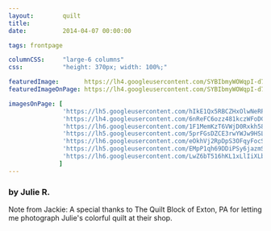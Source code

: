 ```yaml
---
layout:        quilt
title:         
date:          2014-04-07 00:00:00

tags: frontpage

columnCSS:     "large-6 columns"
css:           "height: 370px; width: 100%;"

featuredImage:       https://lh4.googleusercontent.com/SYBIbmyWOWqpI-d7lmZNrdn5vwJVJLAz3RAdAadluqY=w470
featuredImageOnPage: https://lh4.googleusercontent.com/SYBIbmyWOWqpI-d7lmZNrdn5vwJVJLAz3RAdAadluqY=w1000

imagesOnPage: [
               'https://lh5.googleusercontent.com/hIkE1Qx5RBCZHxOlwNeRPQm6VsBH6aLgWOhq7ZWX0Hw=w303',
               'https://lh4.googleusercontent.com/6nReFC6ozz481kczWFoDCZU4wcLC0pFkxzKkGREIVHY=w303',
               'https://lh6.googleusercontent.com/1F1MemKzT6VWjD0Rxkh589vhyUrL3E3rF2BqLdm7Kkc=w303',
               'https://lh5.googleusercontent.com/5prFGsDZCE3rwYWJw9HSL7Uj--gfGDeE4d-zwepnX1I=w303',
               'https://lh6.googleusercontent.com/eOkhVj2RpDpS3OFqyFocScen1bk9q-aCebV5IA4o1Oc=w303',
               'https://lh5.googleusercontent.com/EMpP1qh69DDiPSy6jazmSkYSViW-FJW4_LuiZJKR56E=w303',
               'https://lh6.googleusercontent.com/LwZ6bT516hKL1xLlIiXLbA4GRYfe3fl3sIjV7WKPfKA=w303'
              ]
---
```


### by Julie R.

Note from Jackie:   A special thanks to The Quilt Block of Exton, PA for letting me photograph Julie's colorful quilt at their shop.
